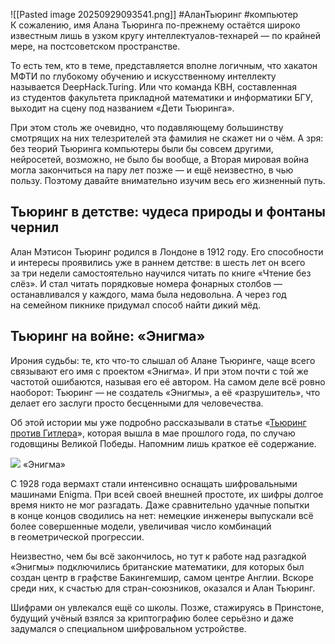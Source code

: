 ![[Pasted image 20250929093541.png]]
#АланТьюринг #компьютер
К сожалению, имя Алана Тьюринга по-прежнему остаётся широко известным лишь в узком кругу интеллектуалов-технарей — по крайней мере, на постсоветском пространстве.

То есть тем, кто в теме, представляется вполне логичным, что хакатон МФТИ по глубокому обучению и искусственному интеллекту называется DeepHack.Turing. Или что команда КВН, составленная из студентов факультета прикладной математики и информатики БГУ, выходит на сцену под названием «Дети Тьюринга».

При этом столь же очевидно, что подавляющему большинству смотрящих на них телезрителей эта фамилия не скажет ни о чём. А зря: без теорий Тьюринга компьютеры были бы совсем другими, нейросетей, возможно, не было бы вообще, а Вторая мировая война могла закончиться на пару лет позже — и ещё неизвестно, в чью пользу. Поэтому давайте внимательно изучим весь его жизненный путь.

## **Тьюринг в детстве: чудеса природы и фонтаны чернил**

Алан Мэтисон Тьюринг родился в Лондоне в 1912 году. Его способности и интересы проявились уже в раннем детстве: в шесть лет он всего за три недели самостоятельно научился читать по книге «Чтение без слёз». И стал читать порядковые номера фонарных столбов — останавливался у каждого, мама была недовольна. А через год на семейном пикнике придумал способ найти дикий мёд.

## **Тьюринг на войне: «Энигма»**

Ирония судьбы: те, кто что-то слышал об Алане Тьюринге, чаще всего связывают его имя с проектом «Энигма». И при этом почти с той же частотой ошибаются, называя его её автором. На самом деле всё ровно наоборот: Тьюринг — не создатель «Энигмы», а её «разрушитель», что делает его заслуги просто бесценными для человечества.

Об этой истории мы уже подробно рассказывали в статье «[Тьюринг против Гитлера](https://skillbox.ru/media/code/tyuring-protiv-gitlera-ili-kak-giki-dva-raza-khaknuli-nemetskie-enigmy/?utm_source=media&utm_medium=link&utm_campaign=all_all_media_links_links_articles_all_all_skillbox)», которая вышла в мае прошлого года, по случаю годовщины Великой Победы. Напомним лишь краткое её содержание.

![](https://skillbox.ru/upload/setka_images/08320522062023_6896a8696b8038f4fc8989ab005e4fccc3b90047.jpg)
«Энигма»  

С 1928 года вермахт стали интенсивно оснащать шифровальными машинами Enigma. При всей своей внешней простоте, их шифры долгое время никто не мог разгадать. Даже сравнительно удачные попытки в конце концов сводились на нет: немецкие инженеры выпускали всё более совершенные модели, увеличивая число комбинаций в геометрической прогрессии.

Неизвестно, чем бы всё закончилось, но тут к работе над разгадкой «Энигмы» подключились британские математики, для которых был создан центр в графстве Бакингемшир, самом центре Англии. Вскоре среди них, к счастью для стран-союзников, оказался и Алан Тьюринг.

Шифрами он увлекался ещё со школы. Позже, стажируясь в Принстоне, будущий учёный взялся за криптографию более серьёзно и даже задумался о специальном шифровальном устройстве.